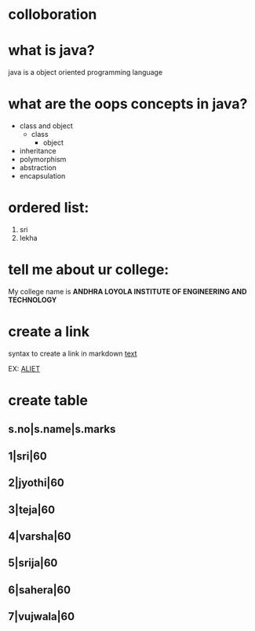 
# colloboration


# what is java?
java is a object oriented  programming language


# what are the oops concepts in java?
* class and object
  * class
    * object
* inheritance
* polymorphism
* abstraction
* encapsulation



# ordered list:
1. sri
2. lekha


# tell me about ur college:
My college name is **ANDHRA LOYOLA INSTITUTE OF ENGINEERING AND TECHNOLOGY**


# create a link
syntax to create a link in markdown [text](url)

EX: [ALIET](https://www.aliet.com)

# create table

s.no|s.name|s.marks
--------------------
1|sri|60
-----------
2|jyothi|60
-----------
3|teja|60
-----------
4|varsha|60
-----------
5|srija|60
-----------
6|sahera|60
------------
7|vujwala|60
------------
